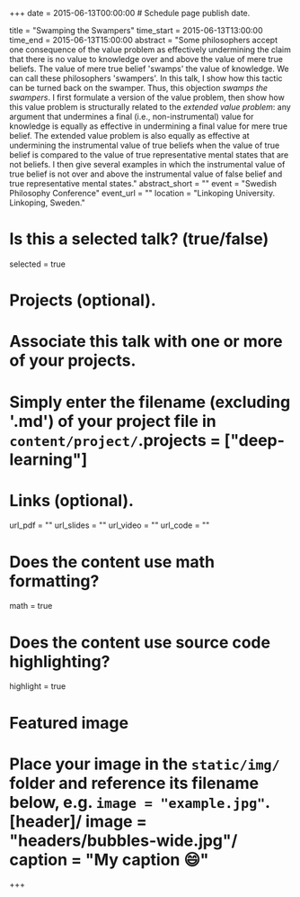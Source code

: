 +++
date = 2015-06-13T00:00:00  # Schedule page publish date.

title = "Swamping the Swampers"
time_start = 2015-06-13T13:00:00
time_end = 2015-06-13T15:00:00
abstract = "Some philosophers accept one consequence of the value problem as effectively undermining the claim that there is no value to knowledge over and above the value of mere true beliefs. The value of mere true belief 'swamps' the value of knowledge. We can call these philosophers 'swampers'. In this talk, I show how this tactic can be turned back on the swamper. Thus, this objection *swamps the swampers*. I first formulate a version of the value problem, then show how this value problem is structurally related to the *extended value problem*: any argument that undermines a final (i.e., non-instrumental) value for knowledge is equally as effective in undermining a final value for mere true belief. The extended value problem is also equally as effective at undermining the instrumental value of true beliefs when the value of true belief is compared to the value of true representative mental states that are not beliefs. I then give several examples in which the instrumental value of true belief is not over and above the instrumental value of false belief and true representative mental states."
abstract_short = ""
event = "Swedish Philosophy Conference"
event_url = ""
location = "Linkoping University. Linkoping, Sweden."

# Is this a selected talk? (true/false)
selected = true

# Projects (optional).
#   Associate this talk with one or more of your projects.
#   Simply enter the filename (excluding '.md') of your project file in `content/project/`.projects = ["deep-learning"]

# Links (optional).
url_pdf = ""
url_slides = ""
url_video = ""
url_code = ""

# Does the content use math formatting?
math = true

# Does the content use source code highlighting?
highlight = true

# Featured image
# Place your image in the `static/img/` folder and reference its filename below, e.g. `image = "example.jpg"`.[header]/ image = "headers/bubbles-wide.jpg"/ caption = "My caption :smile:"

+++